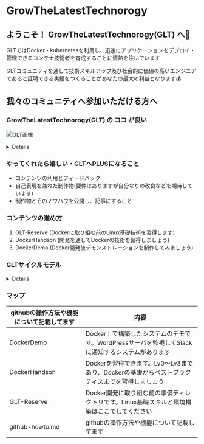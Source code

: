# GrowTheLatestTechnorogy

## ようこそ！ GrowTheLatestTechnorogy(GLT) へ🎉

GLTではDocker・kubernetesを利用し、迅速にアプリケーションをデプロイ・管理できるコンテナ技術者を育成することに情熱を注いでいます

GLTコミュニティを通して技術スキルアップ及び社会的に価値の高いエンジニアであると証明できる実績をつくることがあなたの最大の利益となります💰

## 我々のコミュニティへ参加いただける方へ

### GrowTheLatestTechnorogy(GLT) の ココ が良い

![GLT画像](https://github.com/GitEngHar/GrowTheLatestTechnorogy/assets/119464648/e43e2a48-ce69-463a-b591-6a04441af80f)


<details>

- ベーススキル無しから建設的に **エンジニアスキル** を向上できます
  - Linuxをベースとした コンテナ や k8s等のオーケストレーションツール を習得できます 
- エンジニアとしての **資産** を構築できます
  - 本コンテンツでは ブログによる **OUTPUT** するので、客観的に **何ができるか** を証明できる資産を構築できます
- アウトプットが精錬され 技術取得能力 が大幅に向上します
  - 実際に手を動かしつつ、理論を習得し、自分なりにOUTPUTすることで 習得の質が向上し、自ずと参加者自身の **技術習得能力が向上** します    

</details>


### やってくれたら嬉しい・GLTへPLUSになること

- コンテンツの利用とフィードバック
- 自己表現を兼ねた制作物(要件はありますが自分なりの改良などを期待しています)
- 制作物とそのノウハウを公開し、記事にすること

### コンテンツの進め方

1. GLT-Reserve (Dockerに取り組む前のLinux基礎技術を習得します)
2. DockerHandson (開発を通してDockerの技術を習得しましょう)
3. DockerDemo (Docker開発後デモンストレーションを制作してみましょう)


### GLTサイクルモデル

<details>

- GLTサイクルモデルってなに？
  - 継続的にコンテンツを作りプロジェクトを拡大していく取り組み

- 何するの？
  - デモ作成 → レビュー会・コンテンツ概要設計 → コンテンツ作成 → コンテンツレビュー →改善
    コンテンツ概要設計では、コンテンツに何が必要なのか、コンテンツはどんな構造になるのかを大雑把に作成致します。

- 各ステップの説明

| ステップ            | 内容                   |
|-----------------|----------------------|
| デモ作成            | コンテンツの元になるデモの作成      |
| レビュー会・コンテンツ概要設計 | デモの発表とコンテンツ大枠の作成     |
| コンテンツ作成         | コンテンツ作成              |
| コンテンツレビュー       | 作成したコンテンツのレビュー会      |
| 改善              | レビューFB(フィードバック)を元に改善 |

</details>

### マップ

| githubの操作方法や機能について記載してます   | 内容                                                                 |
|----------------------------|--------------------------------------------------------------------|
| DockerDemo               | Docker上で構築したシステムのデモです。WordPressサーバを監視してSlackに通知するシステムがあります         |
| DockerHandson                 | Dockerを習得できます。Lv0～Lv3まであり、Dockerの基礎からベストプラクティスまでを習得しましょう |
| GLT-Reserve                | Docker開発に取り組む前の準備ディレクトリです。Linux基礎スキルと環境構築はここでしてください                |
| github-howto.md            | githubの操作方法や機能について記載してます                                           |
